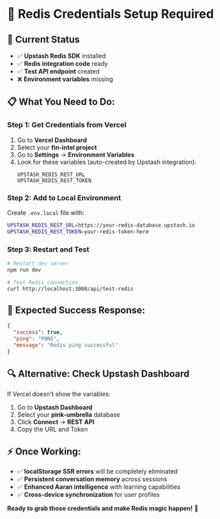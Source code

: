 # 🔑 Redis Credentials Setup Required

## 🚨 **Current Status**
- ✅ **Upstash Redis SDK** installed
- ✅ **Redis integration code** ready
- ✅ **Test API endpoint** created
- ❌ **Environment variables** missing

## 📋 **What You Need to Do:**

### **Step 1: Get Credentials from Vercel**
1. Go to **Vercel Dashboard**
2. Select your **fin-intel project**
3. Go to **Settings** → **Environment Variables**
4. Look for these variables (auto-created by Upstash integration):
   ```
   UPSTASH_REDIS_REST_URL
   UPSTASH_REDIS_REST_TOKEN
   ```

### **Step 2: Add to Local Environment**
Create `.env.local` file with:
```bash
UPSTASH_REDIS_REST_URL=https://your-redis-database.upstash.io
UPSTASH_REDIS_REST_TOKEN=your-redis-token-here
```

### **Step 3: Restart and Test**
```bash
# Restart dev server
npm run dev

# Test Redis connection
curl http://localhost:3000/api/test-redis
```

## 🎯 **Expected Success Response:**
```json
{
  "success": true,
  "ping": "PONG", 
  "message": "Redis ping successful"
}
```

## 🔍 **Alternative: Check Upstash Dashboard**
If Vercel doesn't show the variables:
1. Go to **Upstash Dashboard**
2. Select your **pink-umbrella** database
3. Click **Connect** → **REST API**
4. Copy the URL and Token

## ⚡ **Once Working:**
- ✅ **localStorage SSR errors** will be completely eliminated
- ✅ **Persistent conversation memory** across sessions
- ✅ **Enhanced Aaran intelligence** with learning capabilities
- ✅ **Cross-device synchronization** for user profiles

**Ready to grab those credentials and make Redis magic happen!** 🚀 